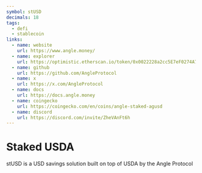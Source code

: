 ```yaml
---
symbol: stUSD
decimals: 18
tags:
  - defi
  - stablecoin
links:
  - name: website
    url: https://www.angle.money/
  - name: explorer
    url: https://optimistic.etherscan.io/token/0x0022228a2cc5E7eF0274A7Baa600d44da5aB5776
  - name: github
    url: https://github.com/AngleProtocol
  - name: x
    url: https://x.com/AngleProtocol
  - name: docs
    url: https://docs.angle.money
  - name: coingecko
    url: https://coingecko.com/en/coins/angle-staked-agusd
  - name: discord
    url: https://discord.com/invite/ZheVAnFt6h
---
```


# Staked USDA

stUSD is a USD savings solution built on top of USDA by the Angle Protocol
